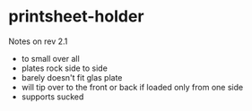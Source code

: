 # printsheet-holder

Notes on rev 2.1

- to small over all 
- plates rock side to side
- barely doesn't fit glas plate
- will tip over to the front or back if loaded only from one side
- supports sucked
